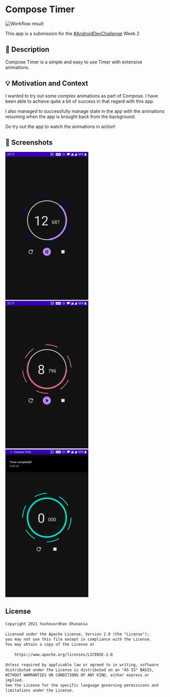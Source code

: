 # Compose Timer

![Workflow result](https://github.com/yashovardhan99/ComposeTimer/workflows/Check/badge.svg)

This app is a submission for the [#AndroidDevChallenge](https://developer.android.com/dev-challenge)
Week 2

## :scroll: Description

Compose Timer is a simple and easy to use Timer with extensive animations.

## :bulb: Motivation and Context

I wanted to try out some complex animations as part of Compose. I have been able to achieve quite a
bit of success in that regard with this app.

I also managed to successfully manage state in the app with the animations resuming when the app is
brought back from the background.

Do try out the app to watch the animations in action!

## :camera_flash: Screenshots

<!-- You can add more screenshots here if you like -->
<img src="/results/screenshot_1.png" width="260"> &emsp;<img src="/results/screenshot_2.png" width="260"> &emsp;<img src="/results/screenshot_3.png" width="260">

## License

```
Copyright 2021 Yashovardhan Dhanania

Licensed under the Apache License, Version 2.0 (the "License");
you may not use this file except in compliance with the License.
You may obtain a copy of the License at

    https://www.apache.org/licenses/LICENSE-2.0

Unless required by applicable law or agreed to in writing, software
distributed under the License is distributed on an "AS IS" BASIS,
WITHOUT WARRANTIES OR CONDITIONS OF ANY KIND, either express or implied.
See the License for the specific language governing permissions and
limitations under the License.
```
